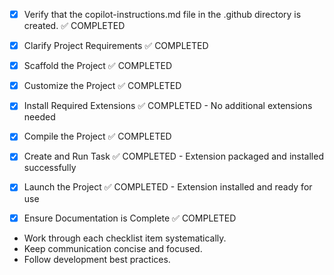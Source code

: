 <!-- Use this file to provide workspace-specific custom instructions to Copilot. For more details, visit https://code.visualstudio.com/docs/copilot/copilot-customization#_use-a-githubcopilotinstructionsmd-file -->
- [x] Verify that the copilot-instructions.md file in the .github directory is created. ✅ COMPLETED

- [x] Clarify Project Requirements ✅ COMPLETED
	<!-- VS Code extension for SQL formatting using Redgate SQL Prompt style, TypeScript -->

- [x] Scaffold the Project ✅ COMPLETED
	<!--
	Created VS Code extension structure with package.json, tsconfig.json, main extension.ts file,
	README.md, .gitignore, .vscodeignore, and source directory. Extension implements DocumentFormattingEditProvider
	for SQL formatting using sql-formatter library with Redgate SQL Prompt style configuration.
	-->

- [x] Customize the Project ✅ COMPLETED
	<!--
	Created custom RedgateSqlFormatter class that mimics Redgate SQL Prompt formatting style.
	Implemented comprehensive SQL formatting with keyword case conversion, indentation, comma positioning,
	and column alignment. Updated main extension to use custom formatter instead of external library.
	-->

- [x] Install Required Extensions ✅ COMPLETED - No additional extensions needed

- [x] Compile the Project ✅ COMPLETED
	<!--
	Verified that all previous steps have been completed.
	Installed Node.js and npm dependencies.
	Successfully compiled TypeScript without errors.
	Project is ready for testing and launch.
	-->

- [x] Create and Run Task ✅ COMPLETED - Extension packaged and installed successfully
	<!--
	Project packaged as t-sqlinator-0.1.0.vsix and installed in VS Code.
	Extension is ready for use with SQL files.
	 -->

- [x] Launch the Project ✅ COMPLETED - Extension installed and ready for use
	<!--
	T-SQLinator extension successfully installed in VS Code.
	Users can now format SQL files using Ctrl+Shift+P -> "Format SQL Document"
	 -->

- [x] Ensure Documentation is Complete ✅ COMPLETED
	<!--
	Created comprehensive README.md, CHANGELOG.md, LICENSE, and copilot-instructions.md.
	All documentation reflects the T-SQLinator branding and functionality.
	Project includes MIT license and proper package.json metadata.
	 -->

<!--
## Execution Guidelines
PROGRESS TRACKING:
- If any tools are available to manage the above todo list, use it to track progress through this checklist.
- After completing each step, mark it complete and add a summary.
- Read current todo list status before starting each new step.

COMMUNICATION RULES:
- Avoid verbose explanations or printing full command outputs.
- If a step is skipped, state that briefly (e.g. "No extensions needed").
- Do not explain project structure unless asked.
- Keep explanations concise and focused.

DEVELOPMENT RULES:
- Use '.' as the working directory unless user specifies otherwise.
- Avoid adding media or external links unless explicitly requested.
- Use placeholders only with a note that they should be replaced.
- Use VS Code API tool only for VS Code extension projects.
- Once the project is created, it is already opened in Visual Studio Code—do not suggest commands to open this project in Visual Studio again.
- If the project setup information has additional rules, follow them strictly.

FOLDER CREATION RULES:
- Always use the current directory as the project root.
- If you are running any terminal commands, use the '.' argument to ensure that the current working directory is used ALWAYS.
- Do not create a new folder unless the user explicitly requests it besides a .vscode folder for a tasks.json file.
- If any of the scaffolding commands mention that the folder name is not correct, let the user know to create a new folder with the correct name and then reopen it again in vscode.

EXTENSION INSTALLATION RULES:
- Only install extension specified by the get_project_setup_info tool. DO NOT INSTALL any other extensions.

PROJECT CONTENT RULES:
- If the user has not specified project details, assume they want a "Hello World" project as a starting point.
- Avoid adding links of any type (URLs, files, folders, etc.) or integrations that are not explicitly required.
- Avoid generating images, videos, or any other media files unless explicitly requested.
- If you need to use any media assets as placeholders, let the user know that these are placeholders and should be replaced with the actual assets later.
- Ensure all generated components serve a clear purpose within the user's requested workflow.
- If a feature is assumed but not confirmed, prompt the user for clarification before including it.
- If you are working on a VS Code extension, use the VS Code API tool with a query to find relevant VS Code API references and samples related to that query.

TASK COMPLETION RULES:
- Your task is complete when:
  - Project is successfully scaffolded and compiled without errors
  - copilot-instructions.md file in the .github directory exists in the project
  - README.md file exists and is up to date
  - User is provided with clear instructions to debug/launch the project

Before starting a new task in the above plan, update progress in the plan.
-->
- Work through each checklist item systematically.
- Keep communication concise and focused.
- Follow development best practices.
